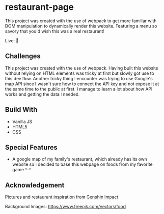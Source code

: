 # restaurant-page

This project was created with the use of webpack to get more familiar with DOM manipulation to dynamically render this website. Featuring a menu so savory that you'd wish this was a real restaurant!

Live: 🍲

## Challenges
This project was created with the use of webpack. Having built this website without relying on HTML elements was tricky at first but slowly got use to this dev flow. Another tricky thing I encounter was trying to use Google's map API since I wasn't sure how to connect the API key and not expose it at the same time to the public at first. I manage to learn a lot about how API works and getting the data I needed.

## Build With
- Vanilla JS
- HTML5
- CSS

## Special Features
- A google map of my family's restaurant, which already has its own website so I decided to base this webpage on foods from my favorite game ^-^

## Acknowledgement
Pictures and restaurant inspiration from [Genshin Impact](https://genshin-impact.fandom.com/wiki/Genshin_Impact_Wiki)

Background Images: https://www.freepik.com/vectors/food
